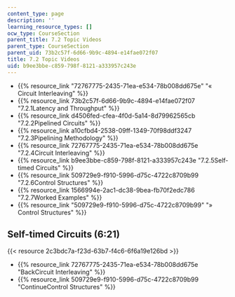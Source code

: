 ```yaml
---
content_type: page
description: ''
learning_resource_types: []
ocw_type: CourseSection
parent_title: 7.2 Topic Videos
parent_type: CourseSection
parent_uid: 73b2c57f-6d66-9b9c-4894-e14fae072f07
title: 7.2 Topic Videos
uid: b9ee3bbe-c859-798f-8121-a333957c243e
---
```


*   {{% resource_link "72767775-2435-71ea-e534-78b008dd675e" "« Circuit Interleaving" %}}
*   {{% resource_link 73b2c57f-6d66-9b9c-4894-e14fae072f07 "7.2.1Latency and Throughput" %}}
*   {{% resource_link d4506fed-cfea-4f0d-5a14-8d79962565cb "7.2.2Pipelined Circuits" %}}
*   {{% resource_link a10cfbd4-2538-09ff-1349-70f98ddf3247 "7.2.3Pipelining Methodology" %}}
*   {{% resource_link 72767775-2435-71ea-e534-78b008dd675e "7.2.4Circuit Interleaving" %}}
*   {{% resource_link b9ee3bbe-c859-798f-8121-a333957c243e "7.2.5Self-timed Circuits" %}}
*   {{% resource_link 509729e9-f910-5996-d75c-4722c8709b99 "7.2.6Control Structures" %}}
*   {{% resource_link 1566994e-2ac1-dc38-9bea-fb70f2edc786 "7.2.7Worked Examples" %}}
*   {{% resource_link "509729e9-f910-5996-d75c-4722c8709b99" "» Control Structures" %}}

Self-timed Circuits (6:21)
--------------------------

{{< resource 2c3bdc7a-f23d-63b7-f4c6-6f6a19e126bd >}}

*   {{% resource_link 72767775-2435-71ea-e534-78b008dd675e "BackCircuit Interleaving" %}}
*   {{% resource_link 509729e9-f910-5996-d75c-4722c8709b99 "ContinueControl Structures" %}}